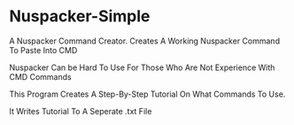 # Nuspacker-Simple
A Nuspacker Command Creator. Creates A Working Nuspacker Command To Paste Into CMD


Nuspacker Can be Hard To Use For Those Who Are Not Experience With CMD Commands

This Program Creates A Step-By-Step Tutorial On What Commands To Use.

It Writes Tutorial To A Seperate .txt File
